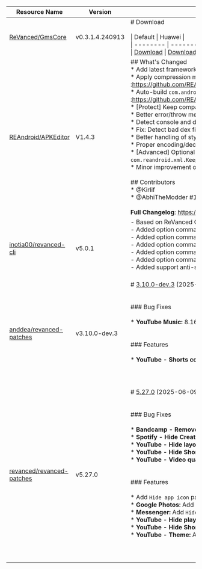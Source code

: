 | Resource Name | Version | Changelog | Published On | Build By|
|---------------|---------|-----------|--------------|---------|
| [ReVanced/GmsCore](https://github.com/ReVanced/GmsCore/releases/tag/v0.3.1.4.240913) | v0.3.1.4.240913 | # Download<br><br>\| Default \| Huawei \|<br>\| -------- \| -------- \|<br>\| [Download](https://github.com/ReVanced/GmsCore/releases/download/v0.3.1.4.240913/app.revanced.android.gms-240913008-signed.apk) \|  [Download](https://github.com/ReVanced/GmsCore/releases/download/v0.3.1.4.240913/app.revanced.android.gms-240913008-hw-signed.apk) \|<br> | 2024-04-05T02:37:11Z | [Docker-py-revanced](https://github.com/nikhilbadyal/docker-py-revanced) |
| [REAndroid/APKEditor](https://github.com/REAndroid/APKEditor/releases/tag/V1.4.3) | V1.4.3 | ## What's Changed<br> * Add latest framework android-36 (Baklava)<br> * Apply compression method of native library files based on attribute `android:extractNativeLibs` #77 #150 :https://github.com/REAndroid/APKEditor/commit/ea49069ddbaf14bddbd23836082c2794815b18d1<br> * Auto-build `com.android.dynamic.apk.fused.modules` meta data value #186 :https://github.com/REAndroid/ARSCLib/commit/68f51ffb0806ea07aa6d07f307bcdcbcd7c46239<br> * [Protect] Keep compatibility with latest android versions<br> * Better error/throw messages<br> * Detect console and disable same-line(verbose) logging<br> * Fix: Detect bad dex file names (e.g classes0.dex) #173 <br> * Better handling of styled strings<br> * Proper encoding/decoding of xml comments & CDATA<br> * [Advanced] Optional xml charset via system property `com.reandroid.xml.KeepCharsetEncoding`:https://github.com/REAndroid/ARSCLib/commit/3133bf3985eb3016a6e3f07afd8593a18e646ef3<br> * Minor improvement on smali<br><br>## Contributors<br>* @Kirlif<br>* @AbhiTheModder #173<br> <br>**Full Changelog**: https://github.com/REAndroid/APKEditor/compare/V1.4.2...V1.4.3 | 2025-05-04T15:09:36Z | [Docker-py-revanced](https://github.com/nikhilbadyal/docker-py-revanced) |
| [inotia00/revanced-cli](https://github.com/inotia00/revanced-cli/releases/tag/v5.0.1) | v5.0.1 | - Based on ReVanced Cli [5.0.0](https://github.com/ReVanced/revanced-cli/tree/v5.0.0)<br>- Added option command `options` (`options.json` file generator)<br>- Added option command `patches` (`patches.json` file generator)<br>- Added option command `--legacy-options` (set patch option via options.json file)<br>- Added option command `--rip-libs` (remove native libs from apk)<br>- Added option command `--unsigned` (disable signing of the final apk, regardless of whether it is mounted or not)<br>- Added support anti-split (merged some [REAndroid/ARSCLib](https://github.com/REAndroid/ARSCLib) sources to implement anti-split)<br><br> | 2024-12-08T09:50:42Z | [Docker-py-revanced](https://github.com/nikhilbadyal/docker-py-revanced) |
| [anddea/revanced-patches](https://github.com/anddea/revanced-patches/releases/tag/v3.10.0-dev.3) | v3.10.0-dev.3 | # [3.10.0-dev.3](https://github.com/anddea/revanced-patches/compare/v3.10.0-dev.2...v3.10.0-dev.3) (2025-06-07)<br><br><br>### Bug Fixes<br><br>* **YouTube Music:** 8.16+ crashed on like/dislike ([4ac726e](https://github.com/anddea/revanced-patches/commit/4ac726e367f828d92b2bb8309b65179657e77029))<br><br><br>### Features<br><br>* **YouTube - Shorts components:** Add `Hide new posts button` setting ([6e4a191](https://github.com/anddea/revanced-patches/commit/6e4a191ae4d3f3eca7df0715cd396a1d92d8806c))<br><br><br><br> | 2025-06-07T20:48:15Z | [Docker-py-revanced](https://github.com/nikhilbadyal/docker-py-revanced) |
| [revanced/revanced-patches](https://github.com/ReVanced/revanced-patches/releases/tag/v5.27.0) | v5.27.0 | # [5.27.0](https://github.com/ReVanced/revanced-patches/compare/v5.26.0...v5.27.0) (2025-06-09)<br><br><br>### Bug Fixes<br><br>* **Bandcamp - Remove play limits:** Support latest app version ([#5124](https://github.com/ReVanced/revanced-patches/issues/5124)) ([863e92b](https://github.com/ReVanced/revanced-patches/commit/863e92b20ad6682f10524e475ed18f879048ecae))<br>* **Spotify - Hide Create button:** Prevent hiding all navigation bar buttons ([#5122](https://github.com/ReVanced/revanced-patches/issues/5122)) ([8afbef0](https://github.com/ReVanced/revanced-patches/commit/8afbef01343c1e3e6e7e4a4cec6319aebfa4b11c))<br>* **YouTube - Hide layout components:** Remove broken option 'Hide comments emoji picker' ([#5121](https://github.com/ReVanced/revanced-patches/issues/5121)) ([9a6a639](https://github.com/ReVanced/revanced-patches/commit/9a6a639c4905b00d6dffb0923c839c8e3ae54d0c))<br>* **YouTube - Hide Shorts components:** Disable A/B player flags that prevents hiding buttons ([bef0dac](https://github.com/ReVanced/revanced-patches/commit/bef0dacac54caf1ca9511d7bc19b19140ccb4eaf))<br>* **YouTube - Video quality:** Remove non-functional Shorts 144p default quality ([3113cd6](https://github.com/ReVanced/revanced-patches/commit/3113cd6d092952c8657454452f34c0ae85358ec9))<br><br><br>### Features<br><br>* Add `Hide app icon` patch ([#4977](https://github.com/ReVanced/revanced-patches/issues/4977)) ([92311b8](https://github.com/ReVanced/revanced-patches/commit/92311b8e5675f3d4b80ed690d34b699fb847e3cd))<br>* **Google Photos:** Add `Enable DCIM folders backup control` patch ([#5138](https://github.com/ReVanced/revanced-patches/issues/5138)) ([328d232](https://github.com/ReVanced/revanced-patches/commit/328d232fe77406fa93a14768fc66e7b998506fba))<br>* **Messenger:** Add `Hide Facebook button` patch ([#5057](https://github.com/ReVanced/revanced-patches/issues/5057)) ([9175b23](https://github.com/ReVanced/revanced-patches/commit/9175b23e8360d13c8c1c9c8602ca0b5931d13627))<br>* **YouTube - Hide player overlay buttons:** Add in app setting for "Hide player control buttons background" ([#5147](https://github.com/ReVanced/revanced-patches/issues/5147)) ([dd8afa2](https://github.com/ReVanced/revanced-patches/commit/dd8afa2b07b50be24d764c0f6ddc9e1bbdb91bf1))<br>* **YouTube - Hide Shorts components:** Add hide 'New posts' button ([ac6b916](https://github.com/ReVanced/revanced-patches/commit/ac6b916c0c212167c4645e2110500dc811b3e54a))<br>* **YouTube - Theme:** Add option for black and white splash screen animation ([#5119](https://github.com/ReVanced/revanced-patches/issues/5119)) ([42db0c2](https://github.com/ReVanced/revanced-patches/commit/42db0c2e36fefccdbeaa072edcec48b1e05b6270))<br><br><br><br> | 2025-06-09T18:39:15Z | [Docker-py-revanced](https://github.com/nikhilbadyal/docker-py-revanced) |
